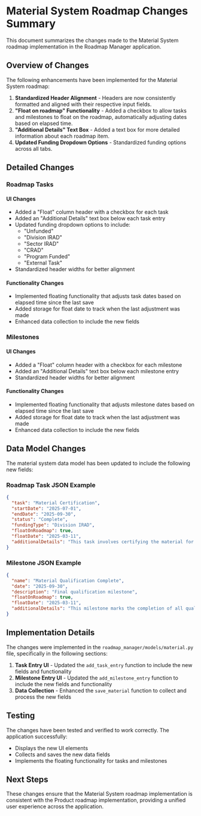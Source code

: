 # Material System Roadmap Changes Summary

This document summarizes the changes made to the Material System roadmap implementation in the Roadmap Manager application.

## Overview of Changes

The following enhancements have been implemented for the Material System roadmap:

1. **Standardized Header Alignment** - Headers are now consistently formatted and aligned with their respective input fields.
2. **"Float on roadmap" Functionality** - Added a checkbox to allow tasks and milestones to float on the roadmap, automatically adjusting dates based on elapsed time.
3. **"Additional Details" Text Box** - Added a text box for more detailed information about each roadmap item.
4. **Updated Funding Dropdown Options** - Standardized funding options across all tabs.

## Detailed Changes

### Roadmap Tasks

#### UI Changes
- Added a "Float" column header with a checkbox for each task
- Added an "Additional Details" text box below each task entry
- Updated funding dropdown options to include:
  - "Unfunded"
  - "Division IRAD"
  - "Sector IRAD"
  - "CRAD"
  - "Program Funded"
  - "External Task"
- Standardized header widths for better alignment

#### Functionality Changes
- Implemented floating functionality that adjusts task dates based on elapsed time since the last save
- Added storage for float date to track when the last adjustment was made
- Enhanced data collection to include the new fields

### Milestones

#### UI Changes
- Added a "Float" column header with a checkbox for each milestone
- Added an "Additional Details" text box below each milestone entry
- Standardized header widths for better alignment

#### Functionality Changes
- Implemented floating functionality that adjusts milestone dates based on elapsed time since the last save
- Added storage for float date to track when the last adjustment was made
- Enhanced data collection to include the new fields

## Data Model Changes

The material system data model has been updated to include the following new fields:

### Roadmap Task JSON Example
```json
{
  "task": "Material Certification",
  "startDate": "2025-07-01",
  "endDate": "2025-09-30",
  "status": "Complete",
  "fundingType": "Division IRAD",
  "floatOnRoadmap": true,
  "floatDate": "2025-03-11",
  "additionalDetails": "This task involves certifying the material for aerospace applications."
}
```

### Milestone JSON Example
```json
{
  "name": "Material Qualification Complete",
  "date": "2025-09-30",
  "description": "Final qualification milestone",
  "floatOnRoadmap": true,
  "floatDate": "2025-03-11",
  "additionalDetails": "This milestone marks the completion of all qualification activities."
}
```

## Implementation Details

The changes were implemented in the `roadmap_manager/models/material.py` file, specifically in the following sections:

1. **Task Entry UI** - Updated the `add_task_entry` function to include the new fields and functionality
2. **Milestone Entry UI** - Updated the `add_milestone_entry` function to include the new fields and functionality
3. **Data Collection** - Enhanced the `save_material` function to collect and process the new fields

## Testing

The changes have been tested and verified to work correctly. The application successfully:
- Displays the new UI elements
- Collects and saves the new data fields
- Implements the floating functionality for tasks and milestones

## Next Steps

These changes ensure that the Material System roadmap implementation is consistent with the Product roadmap implementation, providing a unified user experience across the application. 